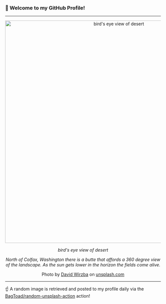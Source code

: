 ### 👋 Welcome to my GitHub Profile!

----

<div align="center">
  <img width="720" src="https://images.unsplash.com/photo-1528390942429-56e7d929af8d?crop=entropy&cs=tinysrgb&fit=max&fm=jpg&ixid=M3w1NTI0OTR8MHwxfHJhbmRvbXx8fHx8fHx8fDE3NDQ0MzgzMjN8&ixlib=rb-4.0.3&q=80&w=1080" alt="bird's eye view of desert">
  
  <em>bird's eye view of desert</em>
  
  <em>North of Colfax, Washington there is a butte that affords a 360 degree view of the landscape. As the sun gets lower in the horizon the fields come alive.</em>
  
  Photo by [David Wirzba](null) on [unsplash.com](https://unsplash.com/)
</div>

----

☝️ A random image is retrieved and posted to my profile daily via the [BagToad/random-unsplash-action](https://github.com/BagToad/random-unsplash-action) action!
